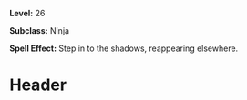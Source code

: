 <!-- TITLE: Skill: Shadow Step -->
<!-- SUBTITLE:  -->

**Level:** 26

**Subclass:** Ninja

**Spell Effect:** Step in to the shadows, reappearing elsewhere.

# Header